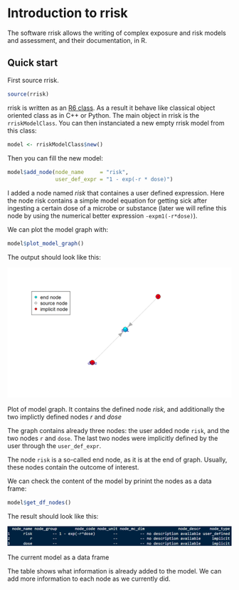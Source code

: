 # Introduction to rrisk

The software rrisk allows the writing of complex exposure and risk models and assessment, and their documentation, in R.

## Quick start

First source rrisk.

```R
source(rrisk)
```

rrisk is written as an [R6 class](https://r6.r-lib.org/articles/Introduction.html). As a result it behave like classical object oriented class as in C++ or Python.
The main object in rrisk is the `rriskModelClass`. You can then instanciated a new empty rrisk model from this class:

```R
model <- rriskModelClass$new()
```

Then you can fill the new model:

```R
model$add_node(node_name     = "risk",
               user_def_expr = "1 - exp(-r * dose)")
```

I added a node named *risk* that containes a user defined expression. Here the node risk contains a simple model equation for getting sick after ingesting a certain dose of a microbe or substance (later we will refine this node by using the numerical better expression `-expm1(-r*dose)`).

We can plot the model graph with:

```R
model$plot_model_graph()
```

The output should look like this:

<div class="img-with-text">
    <img src="images/first_model_plot.png" alt="First plot of model graph" width="800">
    <p>Plot of model graph. It contains the defined node <i>risk</i>, and additionally the two implictly defined nodes <i>r</i> and <i>dose</i></p>
</div>

The graph contains already three nodes: the user added node `risk`, and the two nodes `r` and `dose`. The last two nodes were implicitly defined by the user through the `user_def_expr`.

The node `risk` is a so-called end node, as it is at the end of graph. Usually, these nodes contain the outcome of interest.

We can check the content of the model by prinint the nodes as a data frame:

```R
model$get_df_nodes()
```

The result should look like this:

<div class="img-with-text">
    <img src="images/data_frame_node_content.PNG" alt="The current model as a table" width="800">
    <p>The current model as a data frame</p>
</div>

The table shows what information is already added to the model. We can add more information to each node as we currently did.



